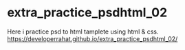 # extra_practice_psdhtml_02
Here i practice psd to html tamplete using html &amp; css.
 https://developerrahat.github.io/extra_practice_psdhtml_02/

